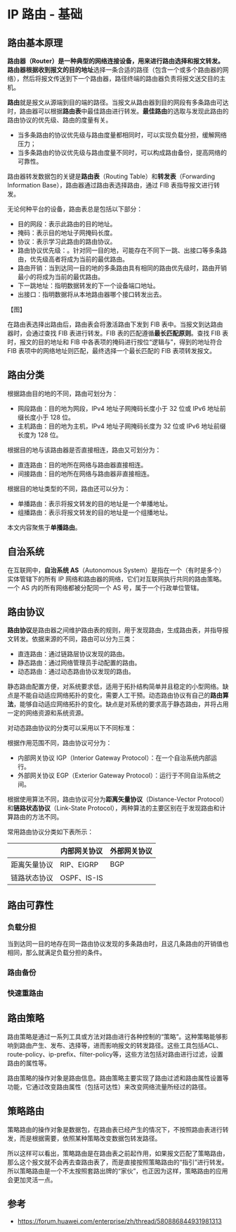 # IP 路由 - 基础

## 路由基本原理

**路由器（Router）**是一种典型的网络连接设备，用来进行路由选择和报文转发。路由器根据收到**报文的目的地址**选择一条合适的路径（包含一个或多个路由器的网络），然后将报文传送到下一个路由器，路径终端的路由器负责将报文送交目的主机。

**路由**就是报文从源端到目的端的路径。当报文从路由器到目的网段有多条路由可达时，路由器可以根据**路由表**中最佳路由进行转发。**最佳路由**的选取与发现此路由的路由协议的优先级、路由的度量有关。

- 当多条路由的协议优先级与路由度量都相同时，可以实现负载分担，缓解网络压力；
- 当多条路由的协议优先级与路由度量不同时，可以构成路由备份，提高网络的可靠性。

路由器转发数据包的关键是**路由表**（Routing Table）和**转发表**（Forwarding Information Base），路由器通过路由表选择路由，通过 FIB 表指导报文进行转发。

无论何种平台的设备，路由表总是包括以下部分：

- 目的网段：表示此路由的目的地址。
- 掩码：表示目的地址子网掩码长度。
- 协议：表示学习此路由的路由协议。
- 路由协议优先级：。针对同一目的地，可能存在不同下一跳、出接口等多条路由，优先级高者将成为当前的最优路由。
- 路由开销：当到达同一目的地的多条路由具有相同的路由优先级时，路由开销最小的将成为当前的最优路由。
- 下一跳地址：指明数据转发的下一个设备端口地址。
- 出接口：指明数据将从本地路由器哪个接口转发出去。

【图】

在路由表选择出路由后，路由表会将激活路由下发到 FIB 表中。当报文到达路由器时，会通过查找 FIB 表进行转发。FIB 表的匹配遵循**最长匹配原则**。查找 FIB 表时，报文的目的地址和 FIB 中各表项的掩码进行按位“逻辑与”，得到的地址符合 FIB 表项中的网络地址则匹配，最终选择一个最长匹配的 FIB 表项转发报文。

## 路由分类

根据路由目的地的不同，路由可划分为：

- 网段路由：目的地为网段，IPv4 地址子网掩码长度小于 32 位或 IPv6 地址前缀长度小于 128 位。
- 主机路由：目的地为主机，IPv4 地址子网掩码长度为 32 位或 IPv6 地址前缀长度为 128 位。

根据目的地与该路由器是否直接相连，路由又可划分为：

- 直连路由：目的地所在网络与路由器直接相连。
- 间接路由：目的地所在网络与路由器非直接相连。

根据目的地址类型的不同，路由还可以分为：

- 单播路由：表示将报文转发的目的地址是一个单播地址。
- 组播路由：表示将报文转发的目的地址是一个组播地址。

本文内容聚焦于**单播路由**。

## 自治系统

在互联网中，**自治系统 AS**（Autonomous System）是指在一个（有时是多个）实体管辖下的所有 IP 网络和路由器的网络，它们对互联网执行共同的路由策略。一个 AS 内的所有网络都被分配同一个 AS 号，属于一个行政单位管辖。

## 路由协议

**路由协议**是路由器之间维护路由表的规则，用于发现路由，生成路由表，并指导报文转发。依据来源的不同，路由可以分为三类：

- 直连路由：通过链路层协议发现的路由。
- 静态路由：通过网络管理员手动配置的路由。
- 动态路由：通过动态路由协议发现的路由。

静态路由配置方便，对系统要求低，适用于拓扑结构简单并且稳定的小型网络。缺点是不能自动适应网络拓扑的变化，需要人工干预。动态路由协议有自己的**路由算法**，能够自动适应网络拓扑的变化。缺点是对系统的要求高于静态路由，并将占用一定的网络资源和系统资源。

对动态路由协议的分类可以采用以下不同标准：

根据作用范围不同，路由协议可分为：

- 内部网关协议 IGP（Interior Gateway Protocol）：在一个自治系统内部运行。
- 外部网关协议 EGP（Exterior Gateway Protocol）：运行于不同自治系统之间。

根据使用算法不同，路由协议可分为**距离矢量协议**（Distance-Vector Protocol）和**链路状态协议**（Link-State Protocol），两种算法的主要区别在于发现路由和计算路由的方法不同。

常用路由协议分类如下表所示：

|              | 内部网关协议 | 外部网关协议 |
| ------------ | ------------ | ------------ |
| 距离矢量协议 | RIP、EIGRP   | BGP          |
| 链路状态协议 | OSPF、IS-IS  |              |

## 路由可靠性

### 负载分担

当到达同一目的地存在同一路由协议发现的多条路由时，且这几条路由的开销值也相同，那么就满足负载分担的条件。

### 路由备份

### 快速重路由

## 路由策略

路由策略是通过一系列工具或方法对路由进行各种控制的“策略”。这种策略能够影响到路由产生、发布、选择等，进而影响报文的转发路径。这些工具包括ACL、route-policy、ip-prefix、filter-policy等，这些方法包括对路由进行过滤，设置路由的属性等。

路由策略的操作对象是路由信息。路由策略主要实现了路由过滤和路由属性设置等功能，它通过改变路由属性（包括可达性）来改变网络流量所经过的路径。

## 策略路由

策略路由的操作对象是数据包，在路由表已经产生的情况下，不按照路由表进行转发，而是根据需要，依照某种策略改变数据包转发路径。

所以这样可以看出，策略路由是在路由表之前起作用，如果报文匹配了策略路由，那么这个报文就不会再去查路由表了，而是直接按照策略路由的“指引”进行转发。所以策略路由是一个不太按照套路出牌的“家伙”，也正因为这样，策略路由的应用会更加灵活一点。

## 参考

- <https://forum.huawei.com/enterprise/zh/thread/580886844931981313>
